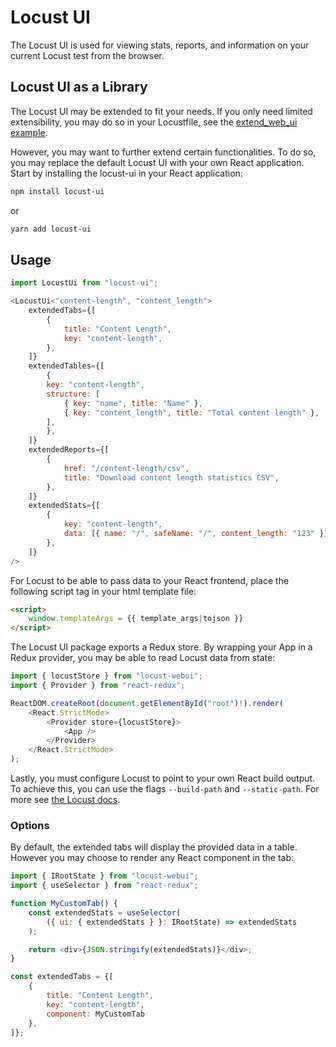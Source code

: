 # Locust UI

The Locust UI is used for viewing stats, reports, and information on your current Locust test from the browser.

## Locust UI as a Library

The Locust UI may be extended to fit your needs. If you only need limited extensibility, you may do so in your Locustfile, see the [extend_web_ui example](https://github.com/locustio/locust/blob/master/examples/extend_web_ui.py). 

However, you may want to further extend certain functionalities. To do so, you may replace the default Locust UI with your own React application. Start by installing the locust-ui in your React application:
```sh
npm install locust-ui
```
or
```sh
yarn add locust-ui
```

## Usage

```js
import LocustUi from "locust-ui";

<LocustUi<"content-length", "content_length">
    extendedTabs={[
        {
            title: "Content Length",
            key: "content-length",
        },
    ]}
    extendedTables={[
        {
        key: "content-length",
        structure: [
            { key: "name", title: "Name" },
            { key: "content_length", title: "Total content length" },
        ],
        },
    ]}
    extendedReports={[
        {
            href: "/content-length/csv",
            title: "Download content length statistics CSV",
        },
    ]}
    extendedStats={[
        {
            key: "content-length",
            data: [{ name: "/", safeName: "/", content_length: "123" }],
        },
    ]}
/>
```

For Locust to be able to pass data to your React frontend, place the following script tag in your html template file:
```html
<script>
    window.templateArgs = {{ template_args|tojson }}
</script>
```

The Locust UI package exports a Redux store. By wrapping your App in a Redux provider, you may be able to read Locust data from state:
```js
import { locustStore } from "locust-webui";
import { Provider } from "react-redux";

ReactDOM.createRoot(document.getElementById("root")!).render(
    <React.StrictMode>
        <Provider store={locustStore}>
            <App />
        </Provider>
    </React.StrictMode>
);
```

Lastly, you must configure Locust to point to your own React build output. To achieve this, you can use the flags `--build-path` and `--static-path`. For more see [the Locust docs](https://docs.locust.io/en/stable/configuration.html).

### Options
By default, the extended tabs will display the provided data in a table. However you may choose to render any React component in the tab:
```js
import { IRootState } from "locust-webui";
import { useSelector } from "react-redux";

function MyCustomTab() {
    const extendedStats = useSelector(
        ({ ui: { extendedStats } }: IRootState) => extendedStats
    );

    return <div>{JSON.stringify(extendedStats)}</div>;
}

const extendedTabs = {[
    {
        title: "Content Length",
        key: "content-length",
        component: MyCustomTab
    },
]};
```



